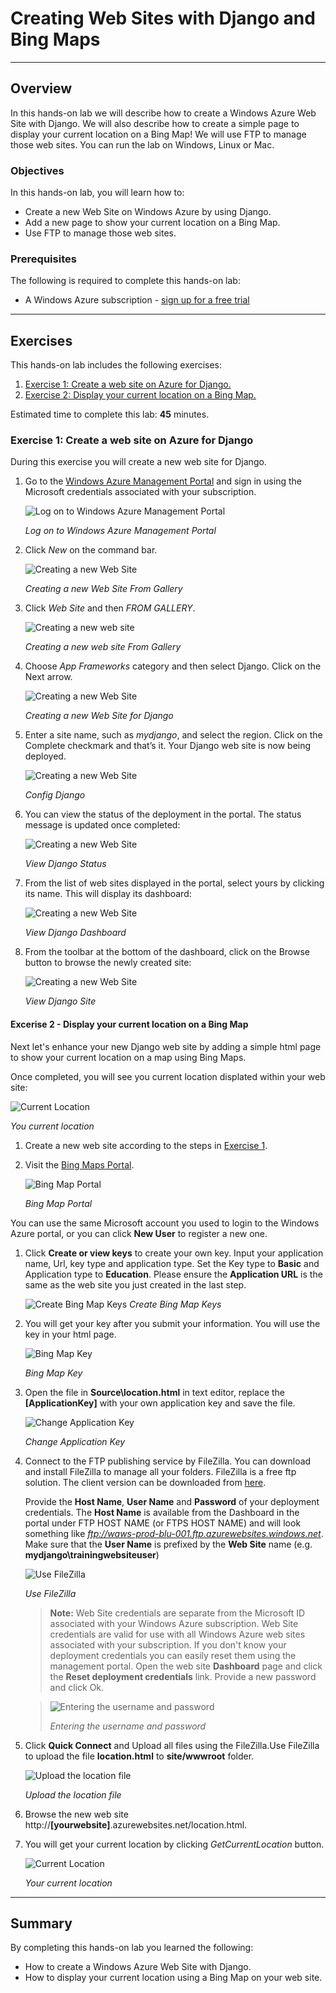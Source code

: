 <a name="HOLTitle"></a>
# Creating Web Sites with Django and Bing Maps #

---
<a name="Overview"></a>
## Overview ##

In this hands-on lab we will describe how to create a Windows Azure Web Site with Django. We will also describe how to create a simple page to display your current location on a Bing Map! We will use FTP to manage those web sites. You can run the lab on Windows, Linux or Mac.

<a name="Objectives"></a>
### Objectives ###

In this hands-on lab, you will learn how to:

- Create a new Web Site on Windows Azure by using Django.
- Add a new page to show your current location on a Bing Map.
- Use FTP to manage those web sites.

<a name="Prerequisites"></a>
### Prerequisites ###

The following is required to complete this hands-on lab:

- A Windows Azure subscription - [sign up for a free trial](http://aka.ms/WATK-FreeTrial)


---
<a name="Exercises"></a>
## Exercises ##

This hands-on lab includes the following exercises:

1. [Exercise 1: Create a web site on Azure for Django.](#Exercise1)
1. [Exercise 2: Display your current location on a Bing Map.](#Exercise2)

Estimated time to complete this lab: **45** minutes.

<a name="#Exercise1"></a>

### Exercise 1: Create a web site on Azure for Django ###

During this exercise you will create a new web site for Django.

1. Go to the [Windows Azure Management Portal](https://manage.windowsazure.com/) and sign in using the Microsoft credentials associated with your subscription.

	![Log on to Windows Azure Management Portal](images/login.png "Log on to Windows Azure Management Portal.")

	_Log on to Windows Azure Management Portal_
    

1. Click *New* on the command bar.

	![Creating a new Web Site](images/new-website.png "Creating a new Web Site From Gallery")

	_Creating a new Web Site From Gallery_

1. Click *Web Site* and then *FROM GALLERY*.

    ![Creating a new web site](images/new-website-from-gallery.png)

	_Creating a new web site From Gallery_

1. Choose *App Frameworks* category and then select Django. Click on the Next arrow.

	![Creating a new Web Site](images/new-website-for-django.png "Creating a new Web Site for Django")

	_Creating a new Web Site for Django_

1. Enter a site name, such as *mydjango*, and select the region. Click on the Complete checkmark and that’s it. Your Django web site is now being deployed.

	![Creating a new Web Site](images/config-django.png "Config Django")

	_Config Django_

1. You can view the status of the deployment in the portal. The status message is updated once completed:

	![Creating a new Web Site](images/view-django-status.png "View Django Status")

	_View Django Status_

1. From the list of web sites displayed in the portal, select yours by clicking its name. This will display its dashboard:

	![Creating a new Web Site](images/view-django-dashboard.png "View Django Dashboard")

	_View Django Dashboard_

1. From the toolbar at the bottom of the dashboard, click on the Browse button to browse the newly created site: 

	![Creating a new Web Site](images/view-django-site.png "View Django Site")

	_View Django Site_
	

<a name="#Exercise2"></a>

#### Excerise 2 - Display your current location on a Bing Map ####

Next let's enhance your new Django web site by adding a simple html page to show your current location on a map using Bing Maps.

Once completed, you will see you current location displated within your web site:

![Current Location](images/current-location.png)

_You current location_


1. Create a new web site according to the steps in [Exercise 1](#Exercise1).

1. Visit the [Bing Maps Portal](http://www.bingmapsportal.com).

	![Bing Map Portal](images/bing-map-portals.png)

	_Bing Map Portal_

You can use the same Microsoft account you used to login to the Windows Azure portal, or you can click **New User** to register a new one.

1. Click **Create or view keys** to create your own key. Input your application name, Url, key type and application type. Set the Key type to **Basic** and Application type to **Education**. Please ensure the **Application URL** is the same as the web site you just created in the last step.

	![Create Bing Map Keys](images/create-bing-map-key.png)
	_Create Bing Map Keys_

1. You will get your key after you submit your information. You will use the key in your html page.

	![Bing Map Key](images/my-bing-map-app-key.png)

	_Bing Map Key_

1. Open the file in **Source\location.html** in text editor, replace the **[ApplicationKey]** with your own application key and save the file.

	![Change Application Key](images/change-app-key.png)

	_Change Application Key_

1. Connect to the FTP publishing service by FileZilla. You can download and install FileZilla to manage all your folders. FileZilla is a free ftp solution. The client version can be downloaded from [here](https://filezilla-project.org/).

	Provide the **Host Name**, **User Name** and **Password** of your deployment credentials. The **Host Name** is available from the Dashboard in the portal under FTP HOST NAME (or FTPS HOST NAME) and will look something like _ftp://waws-prod-blu-001.ftp.azurewebsites.windows.net_. Make sure that the **User Name** is prefixed by the **Web Site** name (e.g. **mydjango\trainingwebsiteuser**) 

	![Use FileZilla](images/use-filezilla.png) 

	_Use FileZilla_

	> **Note:** Web Site credentials are separate from the Microsoft ID associated with your Windows Azure subscription. Web Site credentials are valid for use with all Windows Azure web sites associated with your subscription. If you don't know your deployment credentials you can easily reset them using the management portal. Open the web site **Dashboard** page and click the **Reset deployment credentials** link. Provide a new password and click Ok.

	>
	>![Entering the username and password](images/deployment-credentials.png)
	>
	>_Entering the username and password_

1. Click **Quick Connect** and Upload all files using the FileZilla.Use FileZilla to upload the file **location.html** to **site/wwwroot** folder.

	![Upload the location file](images/upload-location-html-file.png)

	_Upload the location file_

1. Browse the new web site http://**[yourwebsite]**.azurewebsites.net/location.html.

1. You will get your current location by clicking *GetCurrentLocation* button. 

	![Current Location](images/current-location.png)

	_Your current location_
 

---

<a name="summary"></a>
## Summary ##

By completing this hands-on lab you learned the following:

- How to create a Windows Azure Web Site with Django.
- How to display your current location using a Bing Map on your web site.


